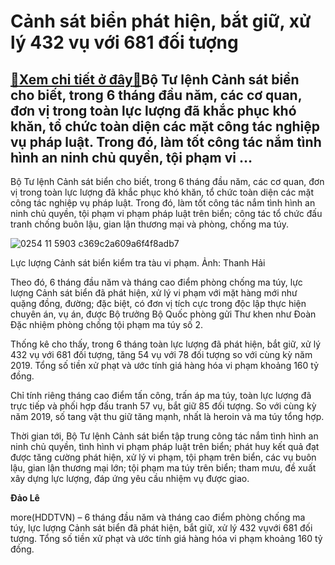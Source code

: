Cảnh sát biển phát hiện, bắt giữ, xử lý 432 vụ với 681 đối tượng
================================================================

[:gift:Xem chi tiết ở đây:gift:](https://hddtvn.com/canh-sat-bien-phat-hien-bat-giu-xu-ly-432-vu-voi-681-doi-tuong/)Bộ Tư lệnh Cảnh sát biển cho biết, trong 6 tháng đầu năm, các cơ quan, đơn vị trong toàn lực lượng đã khắc phục khó khăn, tổ chức toàn diện các mặt công tác nghiệp vụ pháp luật. Trong đó, làm tốt công tác nắm tình hình an ninh chủ quyền, tội phạm vi …
-----------------------------------------------------------------------------------------------------------------------------------------------------------------------------------------------------------------------------------------------------------


Bộ Tư lệnh Cảnh sát biển cho biết, trong 6 tháng đầu năm, các cơ quan, đơn vị trong toàn lực lượng đã khắc phục khó khăn, tổ chức toàn diện các mặt công tác nghiệp vụ pháp luật. Trong đó, làm tốt công tác nắm tình hình an ninh chủ quyền, tội phạm vi phạm pháp luật trên biển; công tác tổ chức đấu tranh chống buôn lậu, gian lận thương mại và phòng, chống ma túy.





![0254 11 5903 c369c2a609a6f4f8adb7](https://haiquanonline.com.vn/stores/news_dataimages/hoannm/062020/24/18/in_article/0254_11-5903_c369c2a609a6f4f8adb7.jpg?rt=20200711102329 "Lực lượng Cảnh sát biển kiểm tra tàu vi phạm. 	Ảnh: Thanh Hải")


Lực lượng Cảnh sát biển kiểm tra tàu vi phạm. Ảnh: Thanh Hải



Theo đó, 6 tháng đầu năm và tháng cao điểm phòng chống ma túy, lực lượng Cảnh sát biển đã phát hiện, xử lý vi phạm với mặt hàng mới như quặng đồng, đường; đặc biệt, có đơn vị tích cực trong độc lập thực hiện chuyên án, vụ án, được Bộ trưởng Bộ Quốc phòng gửi Thư khen như Đoàn Đặc nhiệm phòng chống tội phạm ma túy số 2. 


Thống kê cho thấy, trong 6 tháng toàn lực lượng đã phát hiện, bắt giữ, xử lý 432 vụ với 681 đối tượng, tăng 54 vụ với 78 đối tượng so với cùng kỳ năm 2019. Tổng số tiền xử phạt và ước tính giá hàng hóa vi phạm khoảng 160 tỷ đồng. 


Chỉ tính riêng tháng cao điểm tấn công, trấn áp ma túy, toàn lực lượng đã trực tiếp và phối hợp đấu tranh 57 vụ, bắt giữ 85 đối tượng. So với cùng kỳ năm 2019, số tang vật thu giữ tăng mạnh, nhất là heroin và ma túy tổng hợp.


Thời gian tới, Bộ Tư lệnh Cảnh sát biển tập trung công tác nắm tình hình an ninh chủ quyền, tình hình vi phạm pháp luật trên biển; phát huy kết quả đạt được tăng cường phát hiện, xử lý vi phạm, tội phạm trên biển, các vụ buôn lậu, gian lận thương mại lớn; tội phạm ma túy trên biển; tham mưu, đề xuất xây dựng lực lượng, đáp ứng yêu cầu nhiệm vụ được giao.




**Đảo Lê**



more(HDDTVN) – 6 tháng đầu năm và tháng cao điểm phòng chống ma túy, lực lượng Cảnh sát biển đã phát hiện, bắt giữ, xử lý 432 vụvới 681 đối tượng. Tổng số tiền xử phạt và ước tính giá hàng hóa vi phạm khoảng 160 tỷ đồng.

